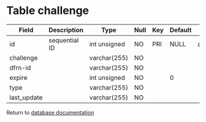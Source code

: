 Table challenge
===========


| Field | Description | Type | Null | Key | Default | Extra |
| ----- | ----------- | ---- | ---- | --- | ------- | ----- |
| id          | sequential ID | int unsigned | NO | PRI | NULL | auto_increment |    
| challenge   |               | varchar(255) | NO |     |      |                |    
| dfrn-id     |               | varchar(255) | NO |     |      |                |    
| expire      |               | int unsigned | NO |     | 0    |                |    
| type        |               | varchar(255) | NO |     |      |                |    
| last_update |               | varchar(255) | NO |     |      |                |    

Return to [database documentation](help/database)
